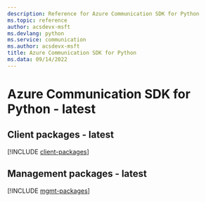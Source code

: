 ```yaml
---
description: Reference for Azure Communication SDK for Python
ms.topic: reference
author: acsdevx-msft
ms.devlang: python
ms.service: communication
ms.author: acsdevx-msft
title: Azure Communication SDK for Python
ms.data: 09/14/2022
---
```

# Azure Communication SDK for Python - latest

## Client packages - latest
[!INCLUDE [client-packages](communication-client-index.md)]
## Management packages - latest
[!INCLUDE [mgmt-packages](communication-mgmt-index.md)]